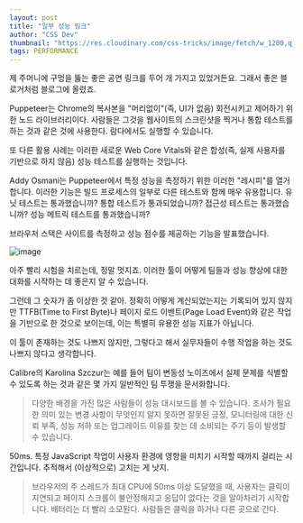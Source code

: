 ```yaml
---
layout: post
title: "일부 성능 링크"
author: "CSS Dev"
thumbnail: "https://res.cloudinary.com/css-tricks/image/fetch/w_1200,q_auto,f_auto/https://css-tricks.com/wp-content/uploads/2019/08/website-lightning.png"
tags: PERFORMANCE
---
```



제 주머니에 구멍을 뚫는 좋은 공연 링크를 두어 개 가지고 있었거든요. 그래서 좋은 블로거처럼 블로그에 올렸죠.

Puppeteer는 Chrome의 복사본을 "머리없이"(즉, UI가 없음) 회전시키고 제어하기 위한 노드 라이브러리이다. 사람들은 그것을 웹사이트의 스크린샷을 찍거나 통합 테스트를 하는 것과 같은 것에 사용한다. 람다에서도 실행할 수 있습니다.

또 다른 활용 사례는 이러한 새로운 Web Core Vitals와 같은 합성(즉, 실제 사용자를 기반으로 하지 않음) 성능 테스트를 실행하는 것입니다.

Addy Osmani는 Puppeteer에서 특정 성능을 측정하기 위한 이러한 "레시피"를 열거합니다. 이러한 기능은 빌드 프로세스의 일부로 다른 테스트와 함께 매우 유용합니다. 유닛 테스트는 통과했습니까? 통합 테스트가 통과되었습니까? 접근성 테스트는 통과했습니까? 성능 메트릭 테스트를 통과했습니까?

브라우저 스택은 사이트를 측정하고 성능 점수를 제공하는 기능을 발표했습니다.

![image](https://i0.wp.com/css-tricks.com/wp-content/uploads/2020/07/Screen-Shot-2020-07-01-at-2.37.22-PM.png?fit=1024%2C797&ssl=1)

아주 빨리 시험을 치르는데, 정말 멋지죠. 이러한 툴이 어떻게 팀들과 성능 향상에 대한 대화를 시작하는 데 좋은지 알 수 있습니다.

그런데 그 숫자가 좀 이상한 것 같아. 정확히 어떻게 계산되었는지는 기록되어 있지 않지만 TTFB(Time to First Byte)나 페이지 로드 이벤트(Page Load Event)와 같은 작업을 기반으로 한 것으로 보이는데, 이는 특별히 유용한 성능 지표가 아닙니다.

이 툴이 존재하는 것도 나쁘지 않지만, 그렇다고 해서 실무자들이 수행 작업을 하는 것도 나쁘지 않다고 생각합니다.

Calibre의 Karolina Szczur는 예를 들어 팀이 변동성 노이즈에서 실제 문제를 식별할 수 있도록 하는 것과 같은 몇 가지 일반적인 팀 투쟁을 문서화합니다.

> 다양한 배경을 가진 많은 사람들이 성능 대시보드를 볼 수 있습니다. 조사가 필요한 의미 있는 변경 사항이 무엇인지 알지 못하면 잘못된 긍정, 모니터링에 대한 신뢰 부족, 성능 저하 또는 업그레이드 이유를 찾는 데 소비되는 주기 등이 발생할 수 있습니다.

50ms. 특정 JavaScript 작업이 사용자 환경에 영향을 미치기 시작할 때까지 걸리는 시간입니다. 추적해서 (이상적으로) 고치는 게 낫지.

> 브라우저의 주 스레드가 최대 CPU에 50ms 이상 도달했을 때, 사용자는 클릭이 지연되고 페이지 스크롤이 불안정해지고 응답이 없다는 것을 알아차리기 시작합니다. 배터리는 더 빨리 소모된다. 사람들은 클릭을 하거나 다른 곳으로 간다.